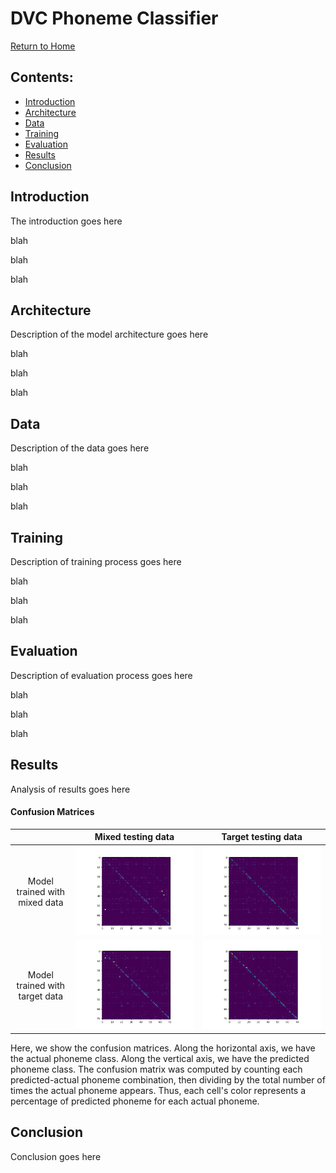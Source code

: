 # DVC Phoneme Classifier
[Return to Home](index.md)
## Contents:
- [Introduction](#introduction)
- [Architecture](#architecture)
- [Data](#data)
- [Training](#training)
- [Evaluation](#evaluation)
- [Results](#results)
- [Conclusion](#conclusion)


## Introduction
The introduction goes here

blah

blah

blah

## Architecture
Description of the model architecture goes here

blah

blah

blah

## Data
Description of the data goes here

blah

blah

blah

## Training
Description of training process goes here

blah

blah

blah

## Evaluation
Description of evaluation process goes here

blah

blah

blah

## Results
Analysis of results goes here

#### Confusion Matrices
|  &nbsp;  |  Mixed testing data  |  Target testing data  |
|:--------:|:------------:|:-------------:|
|Model trained with mixed data|![](test_results/mixedmodel-mixeddata/percent_confusion_matrix.png)|![](test_results/mixedmodel-targetdata/percent_confusion_matrix.png)|
|Model trained with target data|![](test_results/targetmodel-mixeddata/percent_confusion_matrix.png)|![](test_results/targetmodel-targetdata/percent_confusion_matrix.png)|

Here, we show the confusion matrices. Along the horizontal axis, we have the actual phoneme class. Along the vertical axis, we have the predicted phoneme class. The confusion matrix was computed by counting each predicted-actual phoneme combination, then dividing by the total number of times the actual phoneme appears. Thus, each cell's color represents a percentage of predicted phoneme for each actual phoneme.

## Conclusion
Conclusion goes here
